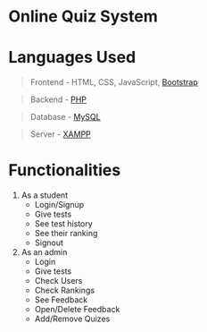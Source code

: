 # Online Quiz System



# Languages Used

> Frontend - HTML, CSS, JavaScript, [Bootstrap](https://getbootstrap.com/docs/5.0/getting-started/introduction/)  

> Backend - [PHP](https://www.php.net/manual/en/)  

> Database - [MySQL](https://dev.mysql.com/doc/)  

> Server - [XAMPP](https://www.apachefriends.org/download.html)




# Functionalities

1. As a student
    - Login/Signup
    - Give tests
    - See test history
    - See their ranking
    - Signout
2. As an admin
    - Login
    - Give tests
    - Check Users
    - Check Rankings
    - See Feedback
    - Open/Delete Feedback
    - Add/Remove Quizes




